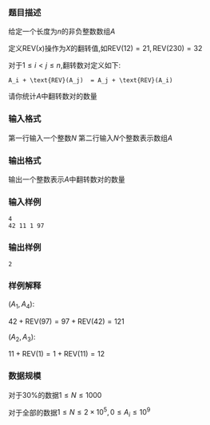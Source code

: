 ### 题目描述
给定一个长度为$n$的非负整数数组$A$

定义$\text{REV}(x)$操作为$X$的翻转值,如$\text{REV}(12)=21,\text{REV}(230)=32$

对于$1 \leq i \lt j \leq n$,翻转数对定义如下:


```katex
A_i + \text{REV}(A_j)  = A_j + \text{REV}(A_i)
```
请你统计$A$中翻转数对的数量
### 输入格式
第一行输入一个整数$N$
第二行输入$N$个整数表示数组$A$
### 输出格式
输出一个整数表示$A$中翻转数对的数量
### 输入样例
```
4
42 11 1 97
```
### 输出样例
```
2
```
### 样例解释
$(A_1,A_4)$:

$42 + \text{REV}(97) = 97 + \text{REV}(42) = 121$

$(A_2,A_3)$:


$11 + \text{REV}(1) =  1 + \text{REV}(11) =  12$

### 数据规模
对于$30\%$的数据$1 \leq N \leq 1000$

对于全部的数据$1 \leq N \leq 2 \times 10^5,0 \leq A_i \leq 10^9$